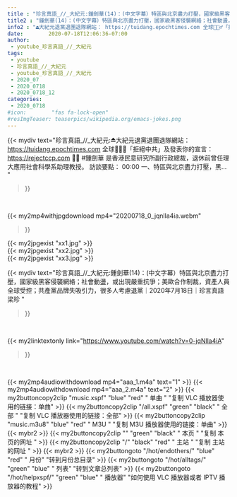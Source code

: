 ```yaml
---
title : "珍言真語_//_大紀元:鍾劍華(14)：(中文字幕）特區與北京盡力打壓，國家級黑客侵襲網絡；社會動盪，或出現嚴重抗爭；美歐合作制裁，資產人員全球受控；共產黨品牌失吸引力，很多人考慮退黨｜2020年7月18日｜珍言真語 梁珍 "
title2 : "鍾劍華(14)：(中文字幕）特區與北京盡力打壓，國家級黑客侵襲網絡；社會動盪，或出現嚴重抗爭；美歐合作制裁，資產人員全球受控；共產黨品牌失吸引力，很多人考慮退黨｜2020年7月18日｜珍言真語 梁珍 "
info2 : "⏏️大紀元退黨退團退隊網站： https://tuidang.epochtimes.com 全球🙅🏻‍♂️「拒絕中共」及發表你的宣言： https://rejectccp.com ✍🏻 #鍾劍華 是香港民意研究所副行政總裁，退休前曾任理大應用社會科學系助理教授。 訪談要點： 00:00 一、特區與北京盡力打壓，黑... "
date:        2020-07-18T12:06:36-07:00
author:
 - youtube_珍言真語_//_大紀元
tags:
 - youtube
 - 珍言真語_//_大紀元
 - youtube_珍言真語_//_大紀元
 - 2020_07
 - 2020_0718
 - 2020_0718_12
categories:
 - 2020_0718
#icon:        "fas fa-lock-open"
#resImgTeaser: teaserpics/wikipedia.org/emacs-jokes.png
---
```


{{< mydiv text="珍言真語_//_大紀元:⏏️大紀元退黨退團退隊網站： https://tuidang.epochtimes.com 全球🙅🏻‍♂️「拒絕中共」及發表你的宣言： https://rejectccp.com ✍🏻 #鍾劍華 是香港民意研究所副行政總裁，退休前曾任理大應用社會科學系助理教授。 訪談要點： 00:00 一、特區與北京盡力打壓，黑... "
>}}
<br>


{{< my2mp4withjpgdownload mp4="20200718_0_jqnlla4ia.webm"
>}}

{{< my2jpgexist "xx1.jpg" >}}<br>
{{< my2jpgexist "xx2.jpg" >}}<br>
{{< my2jpgexist "xx3.jpg" >}}<br>



{{< mydiv text="珍言真語_//_大紀元:鍾劍華(14)：(中文字幕）特區與北京盡力打壓，國家級黑客侵襲網絡；社會動盪，或出現嚴重抗爭；美歐合作制裁，資產人員全球受控；共產黨品牌失吸引力，很多人考慮退黨｜2020年7月18日｜珍言真語 梁珍 "
>}}
<br>

{{< my2linktextonly link="https://www.youtube.com/watch?v=0-jqNlla4iA"
>}}


<br>

{{< my2mp4audiowithdownload mp4="aaa_1.m4a"    text="1" >}}
{{< my2mp4audiowithdownload mp4="aaa_2.m4a"    text="2" >}}
{{< my2buttoncopy2clip "music.xspf"        "blue"   "red"    " 单曲 "  "复制 VLC 播放器使用的链接：单曲" >}} {{< my2buttoncopy2clip "/all.xspf"         "green"  "black"  " 全部 "  "复制 VLC 播放器使用的链接：全部" >}} {{< my2buttoncopy2clip "music.m3u8"        "blue"   "red"    " M3U  "    "复制 M3U 播放器使用的链接：单曲" >}} {{< mybr2 >}} {{< my2buttoncopy2clip ""                  "green"  "black"  " 本页 "    "复制 本页的网址 " >}} {{< my2buttoncopy2clip "/"                 "black"  "red"    " 主站 "    "复制 主站的网址 " >}} {{< mybr2 >}} {{< my2buttongoto      "/hot/endothers/"   "blue"   "red"    " 月份"   "转到月份总目录" >}} {{< my2buttongoto      "/hot/alltags/"     "green"  "blue"   " 列表"   "转到文章总列表" >}} {{< my2buttongoto      "/hot/helpxspf/"    "green"  "blue"   " 播放器" "如何使用 VLC 播放器或者 IPTV 播放器的教程" >}} 
